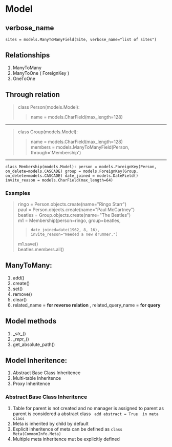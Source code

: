# Model
## verbose_name
`sites = models.ManyToManyField(Site, verbose_name="list of sites")`
## Relationships
1. ManyToMany
2. ManyToOne ( ForeignKey )
3. OneToOne

## Through relation

> class Person(models.Model):
>>    name = models.CharField(max_length=128)
___
>class Group(models.Model):
>>    name = models.CharField(max_length=128)\
>>    members = models.ManyToManyField(Person,        through='Membership')
___
`class Membership(models.Model):
    person = models.ForeignKey(Person, on_delete=models.CASCADE)
    group = models.ForeignKey(Group, on_delete=models.CASCADE)
    date_joined = models.DateField()
    invite_reason = models.CharField(max_length=64)
`

### Examples
> ringo = Person.objects.create(name="Ringo Starr")\
> paul = Person.objects.create(name="Paul McCartney")\
> beatles = Group.objects.create(name="The Beatles")\
> m1 = Membership(person=ringo, group=beatles,
>>     date_joined=date(1962, 8, 16),
>>     invite_reason="Needed a new drummer.")
> m1.save()\
> beatles.members.all()

## ManyToMany:
1. add()
2. create()
3. set()
4. remove()
5. clear()
4. related_name = **for reverse relation** , related_query_name = **for query**

## Model methods
1. \__str\__()
2. \__repr\__()
3. get_absolute_path()

## Model Inheritence:
1. Abstract Base Class Inheritence
2. Multi-table Inheritence
3. Proxy Inheritence

### Abstract Base Class Inheritence
1. Table for parent is not created and no manager is assigned to parent as parent is considered a abstract class
` add abstract = True  in meta class`
2. Meta is inherited by child by default
3. Explicit inheritence of meta can be defined as `class Meta(CommonInfo.Meta)`
4. Multiple meta inheritence mut be explicitly defined


